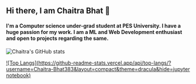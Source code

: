## Hi there, I am Chaitra Bhat 👋


#### I'm a Computer science under-grad student at PES University. I have a huge passion for my work. I am a ML and Web Development enthusiast and open to projects regarding the same.


![Chaitra's GitHub stats](https://github-readme-stats.vercel.app/api?username=Chaitra-Bhat383&count_private=true&theme=dracula&showicons=true&hide=issues])


[![Top Langs](https://github-readme-stats.vercel.app/api/top-langs/?username=Chaitra-Bhat383&layout=compact&theme=dracula&hide=jupyter notebook)](https://github.com/anuraghazra/github-readme-stats)




